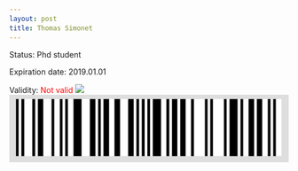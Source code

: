 ```yaml
---
layout: post
title: Thomas Simonet
---
```


Status: Phd student

Expiration date: 2019.01.01

Validity: <font color="red"> Not valid</font> 
![](/members/img/Thomas_Simonet.png)
![](/members/img/bar.png)
